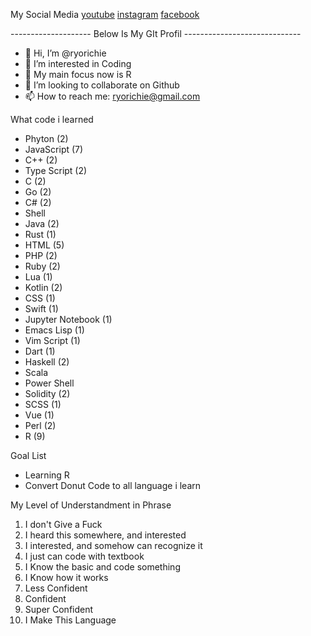 My Social Media
[youtube](https://www.youtube.com/channel/UCc3BiBjA9_6_E95aH5IbKgA)
[instagram](https://www.instagram.com/ryo_richiee/)
[facebook](https://web.facebook.com/ryo.richie.1)






-------------------- Below Is My GIt Profil -----------------------------
- 👋 Hi, I’m @ryorichie
- 👀 I’m interested in Coding
- 🌱 My main focus now is R
- 💞️ I’m looking to collaborate on Github
- 📫 How to reach me: ryorichie@gmail.com


What code i learned
- Phyton (2)
- JavaScript (7)
- C++ (2)
- Type Script (2)
- C (2)
- Go (2)
- C# (2)
- Shell
- Java (2)
- Rust (1)
- HTML (5)
- PHP (2)
- Ruby (2)
- Lua (1)
- Kotlin (2)
- CSS (1)
- Swift (1)
- Jupyter Notebook (1)
- Emacs Lisp (1)
- Vim Script (1)
- Dart (1)
- Haskell (2)
- Scala
- Power Shell
- Solidity (2)
- SCSS (1)
- Vue (1)
- Perl (2)
- R (9)

Goal List
- Learning R
- Convert Donut Code to all language i learn

My Level of Understandment in Phrase
1. I don't Give a Fuck
2. I heard this somewhere, and interested
3. I interested, and somehow can recognize it
4. I just can code with textbook
5. I Know the basic and code something
6. I Know how it works
7. Less Confident
8. Confident
9. Super Confident
10. I Make This Language
